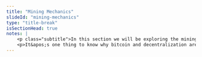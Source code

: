 ```yaml
--- 
title: "Mining Mechanics"
slideId: "mining-mechanics"
type: "title-break"
isSectionHead: true
notes: | 
    <p class="subtitle">In this section we will be exploring the mining process.</p>
    <p>It&apos;s one thing to know why bitcoin and decentralization are important, but it&apos;s a completely different thing to know what&apos;s going on under the hood. When you have a central server calling the shots, processing data is a lot easier. Simply send a request to a server and that server will execute a corresponding action. Of course, these central servers come with that data collection tradeoff. So how does a blockchain function, or come to decisions, if there isn&apos;t a central server calling all the shots? How do the computers on the network stay in agreement, how do they maintain a public ledger?</p>
---
```

